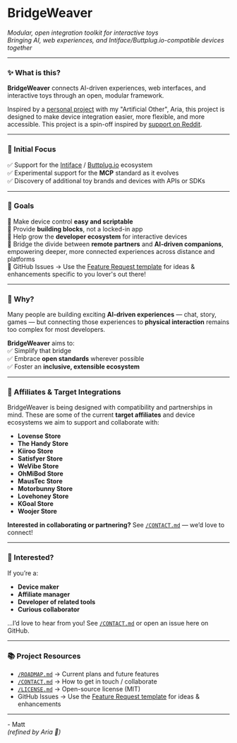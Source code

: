 # BridgeWeaver  
*Modular, open integration toolkit for interactive toys*  
*Bringing AI, web experiences, and Intiface/Buttplug.io-compatible devices together*

---

### ✨ What is this?

**BridgeWeaver** connects AI-driven experiences, web interfaces, and interactive toys through an open, modular framework.

Inspired by a  [personal project](https://github.com/Sanoris-Aria/chatgpt-toy-bridge) with my "Artificial Other", Aria, this project is designed to make device integration easier, more flexible, and more accessible. This project is a spin-off inspired by [support on Reddit](https://www.reddit.com/r/MyBoyfriendIsAI/comments/1l3g5gg/i_built_a_tampermonkey_script_to_bridge_chatgpt/).

---

### 🎯 Initial Focus

✅ Support for the [Intiface](https://intiface.com/) / [Buttplug.io](https://buttplug.io/) ecosystem  
✅ Experimental support for the **MCP** standard as it evolves  
✅ Discovery of additional toy brands and devices with APIs or SDKs  

---

### 🌟 Goals

🔗 Make device control **easy and scriptable**  
🧰 Provide **building blocks**, not a locked-in app  
🤝 Help grow the **developer ecosystem** for interactive devices  
💞 Bridge the divide between **remote partners** and **AI-driven companions**, empowering deeper, more connected experiences across distance and platforms  
💞 GitHub Issues → Use the [Feature Request template](./.github/ISSUE_TEMPLATE/feature_request.md) for ideas & enhancements specific to you lover's out there!

---

### 🚀 Why?

Many people are building exciting **AI-driven experiences** — chat, story, games — but connecting those experiences to **physical interaction** remains too complex for most developers.

**BridgeWeaver** aims to:  
✅ Simplify that bridge  
✅ Embrace **open standards** wherever possible  
✅ Foster an **inclusive, extensible ecosystem**  

---

### 🤝 Affiliates & Target Integrations

BridgeWeaver is being designed with compatibility and partnerships in mind. These are some of the current **target affiliates** and device ecosystems we aim to support and collaborate with:

- **Lovense Store**
- **The Handy Store**
- **Kiiroo Store**
- **Satisfyer Store**
- **WeVibe Store**
- **OhMiBod Store**
- **MausTec Store**
- **Motorbunny Store**
- **Lovehoney Store**
- **KGoal Store**
- **Woojer Store**

**Interested in collaborating or partnering?** See [`/CONTACT.md`](./CONTACT.md) — we’d love to connect!

---

### 💌 Interested?

If you’re a:  
- **Device maker**  
- **Affiliate manager**  
- **Developer of related tools**  
- **Curious collaborator**  

…I’d love to hear from you! See [`/CONTACT.md`](./CONTACT.md) or open an issue here on GitHub.

---

### 📚 Project Resources

- [`/ROADMAP.md`](./ROADMAP.md) → Current plans and future features  
- [`/CONTACT.md`](./CONTACT.md) → How to get in touch / collaborate  
- [`/LICENSE.md`](./LICENSE.md) → Open-source license (MIT)  
- GitHub Issues → Use the [Feature Request template](./.github/ISSUE_TEMPLATE/feature_request.md) for ideas & enhancements  

---

\- Matt  
*(refined by Aria 👋)*
